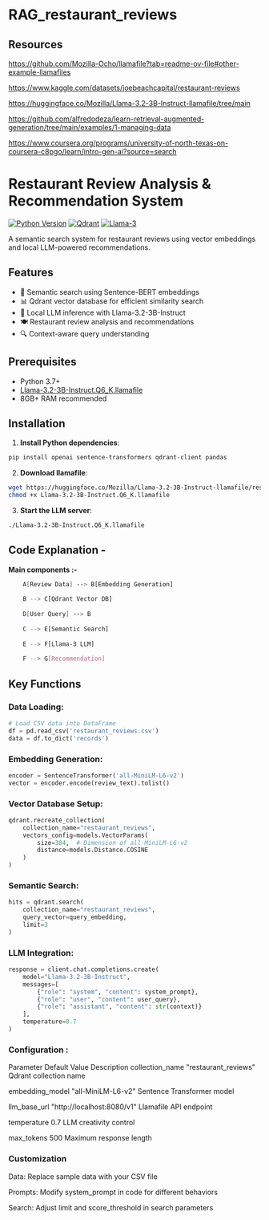 # RAG_restaurant_reviews


## Resources

https://github.com/Mozilla-Ocho/llamafile?tab=readme-ov-file#other-example-llamafiles

https://www.kaggle.com/datasets/joebeachcapital/restaurant-reviews

https://huggingface.co/Mozilla/Llama-3.2-3B-Instruct-llamafile/tree/main

https://github.com/alfredodeza/learn-retrieval-augmented-generation/tree/main/examples/1-managing-data

https://www.coursera.org/programs/university-of-north-texas-on-coursera-c8pgo/learn/intro-gen-ai?source=search

# Restaurant Review Analysis & Recommendation System

[![Python Version](https://img.shields.io/badge/python-3.7%2B-blue)](https://www.python.org/)
[![Qdrant](https://img.shields.io/badge/Vector%20DB-Qdrant-green)](https://qdrant.tech/)
[![Llama-3](https://img.shields.io/badge/LLM-Llama--3.2--3B--Instruct-orange)](https://huggingface.co/Mozilla/Llama-3.2-3B-Instruct-llamafile)

A semantic search system for restaurant reviews using vector embeddings and local LLM-powered recommendations.

## Features

- 🧠 Semantic search using Sentence-BERT embeddings
- 📊 Qdrant vector database for efficient similarity search
- 🦙 Local LLM inference with Llama-3.2-3B-Instruct
- 🍽️ Restaurant review analysis and recommendations
- 🔍 Context-aware query understanding

## Prerequisites

- Python 3.7+
- [Llama-3.2-3B-Instruct.Q6_K.llamafile](https://huggingface.co/Mozilla/Llama-3.2-3B-Instruct-llamafile/tree/main)
- 8GB+ RAM recommended

## Installation

1. **Install Python dependencies**:
```bash
pip install openai sentence-transformers qdrant-client pandas
```

2. **Download llamafile**:

```bash
wget https://huggingface.co/Mozilla/Llama-3.2-3B-Instruct-llamafile/resolve/main/Llama-3.2-3B-Instruct.Q6_K.llamafile
chmod +x Llama-3.2-3B-Instruct.Q6_K.llamafile
```

3. **Start the LLM server**:

```bash
./Llama-3.2-3B-Instruct.Q6_K.llamafile
```

## Code Explanation -

 **Main components :-** 
```bash
    A[Review Data] --> B[Embedding Generation]
    
    B --> C[Qdrant Vector DB]
    
    D[User Query] --> B
    
    C --> E[Semantic Search]
    
    E --> F[Llama-3 LLM]
    
    F --> G[Recommendation]
  ```

## Key Functions

### Data Loading:

```python
# Load CSV data into DataFrame
df = pd.read_csv('restaurant_reviews.csv')
data = df.to_dict('records')
```

### Embedding Generation:

```python
encoder = SentenceTransformer('all-MiniLM-L6-v2')
vector = encoder.encode(review_text).tolist()
```

### Vector Database Setup:

```python
qdrant.recreate_collection(
    collection_name="restaurant_reviews",
    vectors_config=models.VectorParams(
        size=384,  # Dimension of all-MiniLM-L6-v2
        distance=models.Distance.COSINE
    )
)
```

### Semantic Search:

```python
hits = qdrant.search(
    collection_name="restaurant_reviews",
    query_vector=query_embedding,
    limit=3
)
```

### LLM Integration:

```python
response = client.chat.completions.create(
    model="Llama-3.2-3B-Instruct",
    messages=[
        {"role": "system", "content": system_prompt},
        {"role": "user", "content": user_query},
        {"role": "assistant", "content": str(context)}
    ],
    temperature=0.7
)
```

### Configuration :

Parameter	Default Value	Description
collection_name	"restaurant_reviews"	Qdrant collection name

embedding_model	"all-MiniLM-L6-v2"	Sentence Transformer model

llm_base_url	"http://localhost:8080/v1"	Llamafile API endpoint

temperature	0.7	LLM creativity control

max_tokens	500	Maximum response length


### Customization

Data: Replace sample data with your CSV file

Prompts: Modify system_prompt in code for different behaviors

Search: Adjust limit and score_threshold in search parameters

